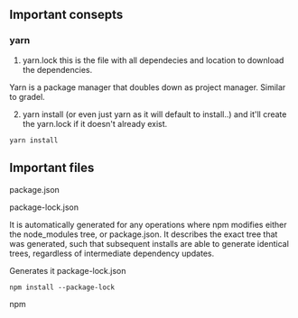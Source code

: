## Important consepts 

### yarn

1) yarn.lock this is the file with all dependecies and location to download the dependencies. 

Yarn is a package manager that doubles down as project manager. Similar to gradel. 

2) yarn install (or even just yarn as it will default to install..) and it'll create the yarn.lock if it doesn't already exist.

```
yarn install
```



## Important files 

package.json


package-lock.json

It is automatically generated for any operations where npm modifies either the node_modules tree, 
or package.json. It describes the exact tree that was generated, such that subsequent installs are able to generate identical trees, regardless of intermediate dependency updates.

Generates it package-lock.json

```
npm install --package-lock
```

npm
